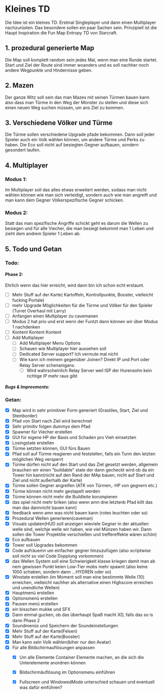 # Kleines TD

Die Idee ist ein kleines TD. Erstmal Singleplayer und dann einen Multiplayer 
nachzurüsten. Das besondere sollen ein paar Sachen sein. Prinzipiell ist die
Haupt Inspiration die Fun Map Entropy TD von Starcraft.  

## 1. prozedural generierte Map

Die Map soll komplett random sein jedes Mal, wenn man eine Runde startet.
Start und Ziel der Route sind immer woanders und es soll nachher noch andere Wegpunkte und Hindernisse geben.

## 2. Mazen 

Der ganze Witz soll sein das man Mazes mit seinen Türmen bauen kann also
dass man Türme in den Weg der Monster zu stellen und diese sich einen neuen Weg suchen müssen, um ans Ziel zu kommen. 

## 3. Verschiedene Völker und Türme 

Die Türme sollen verschiedene Upgrade pfade bekommen. Dann soll jeder Spieler auch ein 
Volk wählen können, um andere Türme und Perks zu haben. Die Eco soll nicht auf besiegten 
Gegner aufbauen, sondern gesondert laufen. 

## 4. Multiplayer

### Modus 1:

Im Multiplayer soll das alles etwas erweitert werden, sodass man nicht wählen können
wie man sich verteidigt, sondern auch wie man angreift und man kann dem Gegner Völkerspezifische Gegner schicken. 

### Modus 2: 

Statt das man spezifische Angriffe schickt geht es darum die Wellen zu besiegen und für alle Viecher, die man besiegt bekommt man 1 Leben und zieht dem andrem Spieler 1 Leben ab.

## 5. Todo und Getan 

### Todo: 

#### Phase 2: 

Ehrlich wenn das hier erreicht, wird dann bin ich schon echt erstaunt.

- [ ] Mehr Stuff auf der Karte( Kartoffeln, Kontrollpunkte, Booster, vielleicht fucking Portale)
- [ ] mehr Upgrade Möglichkeiten für die Türme und Völker für den Spieler (Turret Overhaul mit Larry)
- [ ] Anfangen einen Multiplayer zu cavemanen 
- [ ] Modus 2 hat prio und erst wenn der Funtzt dann können wir über Modus 1 nachdenken
- [ ] Kontent Kontent Kontent
- [ ] Add Multiplayer
  - [ ] Add Multiplayer Menu Options
  - [ ] Schauen wie Multiplayer hier aussehen soll
  - [ ] Dedicated Server support? Ich vermute mal nicht
  - [ ] Wie kann ich meinem gegenüber Joinen? Direkt IP und Port oder Relay Server schenanigans.
    - [ ] Wird wahrscheinlich Relay Server weil ISP der Hurensohn kein richtige IP mehr raus gibt

##### Bugs & Improvments:


### Getan: 

- [x] Map wird in sehr primitiver Form generiert (Grastiles, Start, Ziel und Steinborder)
- [x] Pfad von Start nach Ziel wird berechnet
- [x] Sehr primitiv folgen dummys dem Pfad
- [x] Spawner für Viecher erstellen 
- [x] GUI für eigene HP der Basis und Schaden pro Vieh einsetzten
- [x] Losingstate erstellen
- [x] Türme setzten können, GUI fürs Bauen
- [x] Pfad soll auf Türme reagieren und feststellen, falls ein Turm den letzten möglichen Weg versperrt
- [x] Türme dürfen nicht auf den Start und das Ziel gesetzt werden, allgemein brauchen wir einen "buildable" state 
  der dann gecheckt wird ob da ein Tower hin kann(nicht auf den Rand der MAp bauen, nicht auf Start und Ziel und nicht außerhalb der Karte) 
- [x] Türme sollen Gegner angreifen (ATK von Türmen,. HP von gegnern etc.)
- [x] Türme können nicht mehr gestapelt werden 
- [x] Türme können nicht mehr die Buildleite korumpieren
- [x] das spiel nicht mehr briken (also wenn amn dne letztenb Pfad killt das man das dannnicht bauen kann)
- [x] feedback wenn amn was nicht bauen kann (rotes leuchten oder so)
- [x] Prozedural Wellen generieren(caveman)
- [x] Visuals updaten(HUD soll anzeigen wieviele Gegner in der aktuellen welle sind, welchje welle wir haben, wie viel Münzen haben wir. Dann sollen die Tower Projektilie verschießen und treffereffekte wären schön)
- [x] Eco aufbauen  
- [x] Tower soll Upgrades bekommen
- [x] Code aufräuemn um einfacher gegner hinzuzufügen (also scriptwise soll nicht so viel Code Dopplung vorkommen)
- [x] das Wellen System soll eine Schwierigkeit klasse kriegen damit man ab nem gewissen Punkt keien Low-Tier mobs mehr spawnt (also keine 1000 schaben, sondern dann ...HYDREN oder so)
- [x] Winstate erstellen (im Moment soll man eine bestimmte Welle (10) erreichen, vielleicht nachher als alternative einen Highscore erreichen und unendliche Wellen)
- [x] Hauptmenü erstellen 
- [x] Optionsmenü erstellen
- [x] Pausen menü erstellen
- [x] ein bisschen mukke und SFX 
- [x] Dann einmal gucken, ob das überhaupt Spaß macht XD, falls das so is dann Phase 2
- [x] Soundmenüs und Speichern der Soundeinstellungen 
- [x] Mehr Stuff auf der Karte(Felsen)
- [x] Mehr Stuff auf der Karte(Booster)
- [x] Man kann sein Volk wählen(biher nur den Avatar)
- [x] Für alle Bildschirmauflösungen anpassen
  - [x] Um alle Elemente Container Elemente machen, an die sich die Unterelemente anordnen können
  - [x] Bildschirmäuflösung im Optionsmenu einführen
  - [x] Fullscreen und WindowedMode unterschied schauen und eventuell was dafür einführen?

